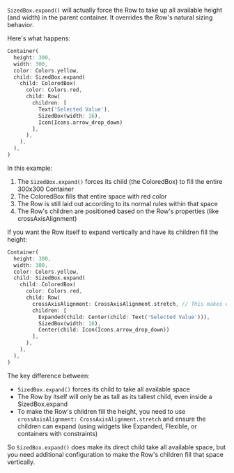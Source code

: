 

`SizedBox.expand()` will actually force the Row to take up all available height (and width) in the parent container. It overrides the Row's natural sizing behavior.

Here's what happens:

```dart
Container(
  height: 300,
  width: 300,
  color: Colors.yellow,
  child: SizedBox.expand(
    child: ColoredBox(
      color: Colors.red,
      child: Row(
        children: [
          Text('Selected Value'),
          SizedBox(width: 16),
          Icon(Icons.arrow_drop_down)
        ],
      ),
    ),
  ),
)
```

In this example:

1. The `SizedBox.expand()` forces its child (the ColoredBox) to fill the entire 300x300 Container
2. The ColoredBox fills that entire space with red color
3. The Row is still laid out according to its normal rules within that space
4. The Row's children are positioned based on the Row's properties (like crossAxisAlignment)

If you want the Row itself to expand vertically and have its children fill the height:

```dart
Container(
  height: 300,
  width: 300,
  color: Colors.yellow,
  child: SizedBox.expand(
    child: ColoredBox(
      color: Colors.red,
      child: Row(
        crossAxisAlignment: CrossAxisAlignment.stretch, // This makes children stretch vertically
        children: [
          Expanded(child: Center(child: Text('Selected Value'))),
          SizedBox(width: 16),
          Center(child: Icon(Icons.arrow_drop_down))
        ],
      ),
    ),
  ),
)
```

The key difference between:
- `SizedBox.expand()` forces its child to take all available space
- The Row by itself will only be as tall as its tallest child, even inside a SizedBox.expand
- To make the Row's children fill the height, you need to use `crossAxisAlignment: CrossAxisAlignment.stretch` and ensure the children can expand (using widgets like Expanded, Flexible, or containers with constraints)

So `SizedBox.expand()` does make its direct child take all available space, but you need additional configuration to make the Row's children fill that space vertically.
